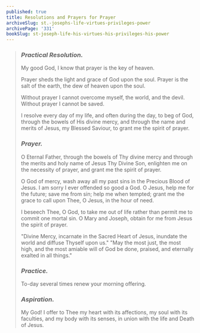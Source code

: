 ```yaml
---
published: true
title: Resolutions and Prayers for Prayer
archiveSlug: st.-josephs-life-virtues-privileges-power
archivePage: '331'
bookSlug: st-joseph-life-his-virtues-his-privileges-his-power
---
```


> ### *Practical Resolution.*
>
> My good God, I know that prayer is the key of heaven.
>
> Prayer sheds the light and grace of God upon the soul. Prayer is the salt of the earth, the dew of heaven upon the soul.
>
> Without prayer I cannot overcome myself, the world, and the devil. Without prayer I cannot be saved.
>
> I resolve every day of my life, and often during the day, to beg of God, through the bowels of His divine mercy, and through the name and merits of Jesus, my Blessed Saviour, to grant me the spirit of prayer.
>
> ### *Prayer.*
>
> O Eternal Father, through the bowels of Thy divine mercy and through the merits and holy name of Jesus Thy Divine Son, enlighten me on the necessity of prayer, and grant me the spirit of prayer.
>
> O God of mercy, wash away all my past sins in the Precious Blood of Jesus. I am sorry I ever offended so good a God. O Jesus, help me for the future; save me from sin; help me when tempted; grant me the grace to call upon Thee, O Jesus, in the hour of need.
>
> I beseech Thee, O God, to take me out of life rather than permit me to commit one mortal sin. O Mary and Joseph, obtain for me from Jesus the spirit of prayer.
>
> "Divine Mercy, incarnate in the Sacred Heart of Jesus, inundate the world and diffuse Thyself upon us." "May the most just, the most high, and the most amiable will of God be done, praised, and eternally exalted in all things."
>
> ### *Practice.*
>
> To-day several times renew your morning offering.
>
> ### *Aspiration.*
>
> My God! I offer to Thee my heart with its affections, my soul with its faculties, and my body with its senses, in union with the life and Death of Jesus.
